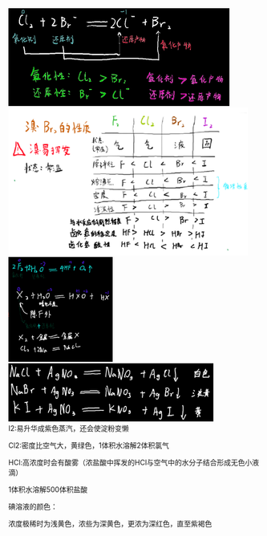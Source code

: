 

<div align=left><img src="clip_image001-1651750773513.png" style="zoom:50%;" >  </div>
<div align=left> <img src="1651750472126.png" alt="1651750472126" style="zoom:67%;" /> </div>
<div align=left> <img src="clip_image001-1651750485513.png" alt="Х + њо  СИ " style="zoom:67%;" /> </div>  
<div align=left> <img src="clip_image001-1651750493742.png" alt="卞 Bfl " style="zoom: 40%;" /> </div>
I2:易升华成紫色蒸汽，还会使淀粉变懒

Cl2:密度比空气大，黄绿色，1体积水溶解2体积氯气

HCl:高浓度时会有酸雾（浓盐酸中挥发的HCl与空气中的水分子结合形成无色小液滴）

1体积水溶解500体积盐酸



碘溶液的颜色：

浓度极稀时为浅黄色，浓些为深黄色，更浓为深红色，直至紫褐色

